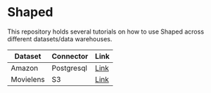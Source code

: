 # Shaped

This repository holds several tutorials on how to use Shaped across different datasets/data warehouses.

| Dataset      | Connector |  Link |
| ----------- | ----------- | ----------- |
| Amazon      | Postgresql   | [Link ](tutorials/Postgres-based%20Amazon%20Ratings%20Tutorial.ipynb) |
| Movielens      | S3   | [Link ](tutorials/S3-based%20Movielens%20Tutorial.ipynb) |
